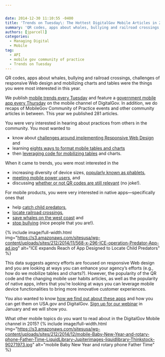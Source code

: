 ```yaml
---


date: 2014-12-30 11:10:55 -0400
title: 'Trends on Tuesday\: The Hottest DigitalGov Mobile Articles in 2014'
summary: 'QR codes, apps about whales, bullying and railroad crossings, challenges of responsive Web design and mobilizing charts and tables were the things you were most interested in this year. We publish mobile trends every Tuesday and&nbsp;feature a government mobile app every Thursday on the mobile channel of DigitalGov. In addition, we do recaps of MobileGov'
authors: [jparcell]
categories:
  - Managing Digital
  - Mobile
tag:
  - API
  - mobile gov community of practice
  - Trends on Tuesday
---
```


QR codes, apps about whales, bullying and railroad crossings, challenges of responsive Web design and mobilizing charts and tables were the things you were most interested in this year.

We publish [mobile trends every Tuesday](https://www.WHATEVER/tag/trends-on-tuesday/) and feature a [government mobile app every Thursday](https://www.WHATEVER/tag/thursday-mobile-products/) on the mobile channel of DigitalGov. In addition, we do recaps of MobileGov Community of Practice events and other community articles in between. This year we published 281 articles.

You were very interested in hearing about practices from others in the community. You most wanted to

  * know about [challenges around implementing Responsive Web Design](https://www.WHATEVER/2014/10/21/responsive-web-design-challenges-webinar-recap/) and
  * learning [eights ways to format mobile tables and charts](https://www.WHATEVER/2014/10/28/trends-on-tuesday-8-ways-to-format-tables-for-responsive-web-design/)
  * then [leveraging code for mobilizing tables](https://www.WHATEVER/2014/12/11/defense-finance-accounting-services-use-hhs-code-to-make-mobile-friendly-tables/) and charts.

When it came to trends, you were most interested in the

  * increasing diversity of device sizes, [popularly known as phablets](https://www.WHATEVER/2014/11/04/trends-on-tuesday-phablets-to-top-tablets-in-2015/ "Trends on Tuesday: Phablets to Top Tablets in 2015?"),
  * [meeting mobile power users](https://www.WHATEVER/2014/09/30/trends-on-tuesday-meet-the-mobile-power-users/), and
  * discussing [whether or not QR codes are still relevant](https://www.WHATEVER/2014/10/06/trends-on-tuesday-are-qr-codes-still-relevant/) (no joke!).

For mobile products, you were very interested in native apps—specifically ones that

  * help [catch child predators](https://www.WHATEVER/2014/11/13/ice-expands-reach-of-app-designed-to-locate-child-predators/),
  * [locate railroad crossings](https://www.WHATEVER/2014/01/23/rail-crossing-locator-app-from-dot/),
  * [save whales on the west coast](https://www.WHATEVER/2014/09/25/saving-the-whales-with-just-your-smartphone-west-coast-edition/) and
  * [stop bullying](https://www.WHATEVER/2014/10/09/bullying-help-prevent-and-protect-anytime-anywhere-on-any-device/) (nice people that you are!).


{% include image/full-width.html img="https://s3.amazonaws.com/sitesusa/wp-content/uploads/sites/212/2014/11/568-x-296-ICE-operation-Predator-App-ad.jpg" alt="ICE expands Reach of App Designed to Locate Child Predators" %}

This data suggests agency efforts are focused on responsive Web design and you are looking at ways you can enhance your agency&#8217;s efforts (e.g., how do we mobilize tables and charts?). However, the popularity of the QR code and the changing mobile user habits articles, as well as the popularity of native apps, infers that you&#8217;re looking at ways you can leverage mobile device functionalities to bring more innovative customer experiences.

You also wanted to know [how we find out about these apps](https://www.WHATEVER/2014/10/29/open-and-api-driven-federal-mobile-app-registration/) and how you can get them on USA.gov and DigitalGov. [Sign up for our webinar](https://www.WHATEVER/event/how-to-get-your-federal-mobile-app-promoted-on-usa-gov-and-digitalgov-gov/) in January and we will show you.

What other mobile topics do you want to read about in the DigitalGov Mobile channel in 2015? 
{% include image/full-width.html img="https://s3.amazonaws.com/sitesusa/wp-content/uploads/sites/212/2014/12/mobile-Baby-New-Year-and-rotary-phone-Father-Time-LiquidLibrary-Jupiterimages-liquidlibrary-Thinkstock-90271973.jpg" alt="mobile Baby New Year and rotary phone Father Time" %} 

&nbsp;

&nbsp;